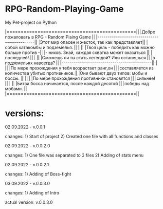 # RPG-Random-Playing-Game
 My Pet-project on Python

|==============================================||
 |Добро пожаловать в RPG - Random Plaing Game   ||
  |----------------------------------------------||
   |Этот мир опасен и жесток, так как представляет||
  |собой катакомбы и подземелья.                 ||
 |                                              ||
|Твоя цель - победить как можно больше против -||
 |- ников. Знай, каждая схватка может оказаться ||
  |последней!                                    ||
   |                                              ||
  |Сможешь ли ты стать легендой? Или останешься  ||
 |в подземельях навсегда?                       ||
 |----------------------------------------------||
  |                                              ||
   |По мере прохождения у тебя возрастает ранг,он ||
    |составляется из количества убитых противников.||
   |Они бывают двух типов: мобы и боссы.          ||
  |                                              ||
 |По мере прохождения противники становятся     ||
  |сильнее!                                      ||
   |                                              ||
  |Битва босса начинается, после каждой десятой  ||
 |победы над мобами.                            ||
|==============================================||

# versions:

02.09.2022 - v.0.0.1

changes: 1) Start of project
	   2) Created one file with all functions and classes

02.09.2022 - v.0.0.2.0

changes: 1) One file was separated to 3 files
	   2) Adding of stats menu

02.09.2022 - v.0.0.2.1

changes: 1) Adding of Boss-fight

03.09.2022 - v.0.0.3.0

changes: 1) Adding of Intro

actual version: v.0.0.3.0

